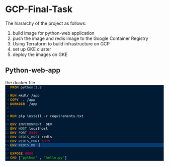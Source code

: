 # GCP-Final-Task

The hiararchy of the project as follows:
1. build image for python-web application
2. push the image and redis image to the Google Container Registry
3. Using Terraform to build infrastructure on GCP
4. set up GKE cluster 
5. deploy the images on GKE

## Python-web-app
the docker file 
![This is an image](https://github.com/enggamal/gcp-final-task/blob/main/python-app/dockerfile.png)

